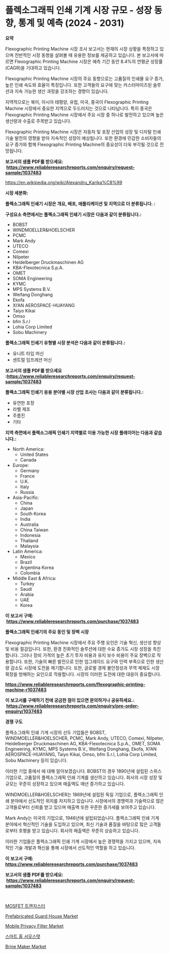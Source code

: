<p><h1>플렉소그래픽 인쇄 기계 시장 규모 - 성장 동향, 통계 및 예측 (2024 - 2031)</h1></p><p><strong>요약</strong></p>
<p><p>Flexographic Printing Machine 시장 조사 보고서는 현재의 시장 상황을 특정하고 있으며 전반적인 시장 동향을 살펴볼 때 유용한 정보를 제공하고 있습니다. 본 보고서에 따르면 Flexographic Printing Machine 시장은 예측 기간 동안 8.4%의 연평균 성장률(CAGR)을 기대하고 있습니다.</p><p>Flexographic Printing Machine 시장의 주요 동향으로는 고품질의 인쇄물 요구 증가, 높은 인쇄 속도와 효율이 특징입니다. 또한 고객들의 요구에 맞는 커스터마이즈된 솔루션과 지속 가능한 생산 과정을 강조하는 경향이 있습니다.</p><p>지역적으로는 북미, 아시아 태평양, 유럽, 미국, 중국이 Flexographic Printing Machine 시장에서 중요한 지역으로 두드러지는 것으로 나타납니다. 특히 중국은 Flexographic Printing Machine 시장에서 주요 시장 중 하나로 발전하고 있으며 높은 생산량과 수출로 주목받고 있습니다.</p><p>Flexographic Printing Machine 시장은 자동차 및 포장 산업의 성장 및 디지털 인쇄 기술 발전의 영향을 받아 지속적인 성장이 예상됩니다. 또한 환경에 민감한 소비자들의 요구 증가와 함께 Flexographic Printing Machine의 중요성이 더욱 부각될 것으로 전망됩니다.</p></p>
<p><strong>보고서의 샘플 PDF를 받으세요: &nbsp;<a href="https://www.reliableresearchreports.com/enquiry/request-sample/1037483">https://www.reliableresearchreports.com/enquiry/request-sample/1037483</a></strong></p>
<p><a href="https://en.wikipedia.org/wiki/Alexandru_Karika%C8%99">https://en.wikipedia.org/wiki/Alexandru_Karika%C8%99</a></p>
<p><strong>시장 세분화:</strong></p>
<p><strong> 플렉소그래픽 인쇄기 시장은 개요, 배포, 애플리케이션 및 지역으로 더 분류됩니다. :</strong></p>
<p><strong>구성요소 측면에서는 플렉소그래픽 인쇄기 시장은 다음과 같이 분류됩니다.:</strong></p>
<p><ul><li>BOBST</li><li>WINDMOELLER&HOELSCHER</li><li>PCMC</li><li>Mark Andy</li><li>UTECO</li><li>Comexi</li><li>Nilpeter</li><li>Heidelberger Druckmaschinen AG</li><li>KBA-Flexotecnica S.p.A.</li><li>OMET</li><li>SOMA Engineering</li><li>KYMC</li><li>MPS Systems B.V.</li><li>Weifang Donghang</li><li>Ekofa</li><li>XI’AN AEROSPACE-HUAYANG</li><li>Taiyo Kikai</li><li>Omso</li><li>bfm S.r.l</li><li>Lohia Corp Limited</li><li>Sobu Machinery</li></ul></p>
<p><strong> 플렉소그래픽 인쇄기 유형별 시장 분석은 다음과 같이 분류됩니다.:</strong></p>
<p><ul><li>유니트 타입 머신</li><li>센트럴 임프레션 머신</li></ul></p>
<p><strong>보고서의 샘플 PDF를 받으세요 :<a href="https://www.reliableresearchreports.com/enquiry/request-sample/1037483">https://www.reliableresearchreports.com/enquiry/request-sample/1037483</a></strong></p>
<p><strong> 플렉소그래픽 인쇄기 응용 분야별 시장 산업 조사는 다음과 같이 분류됩니다.:</strong></p>
<p><ul><li>유연한 포장</li><li>라벨 제조</li><li>주름진</li><li>기타</li></ul></p>
<p><strong>지역 측면에서 플렉소그래픽 인쇄기 지역별로 이용 가능한 시장 플레이어는 다음과 같습니다.:</strong></p>
<p><ul>
    <li>
        North America:
        <ul>
            <li>United States</li>
            <li>Canada</li>
        </ul>
    </li>
    <li>
        Europe:
        <ul>
            <li>Germany</li>
            <li>France</li>
            <li>U.K.</li>
            <li>Italy</li>
            <li>Russia</li>
        </ul>
    </li>
    <li>
        Asia-Pacific:
        <ul>
            <li>China</li>
            <li>Japan</li>
            <li>South Korea</li>
            <li>India</li>
            <li>Australia</li>
            <li>China Taiwan</li>
            <li>Indonesia</li>
            <li>Thailand</li>
            <li>Malaysia</li>
        </ul>
    </li>
    <li>
        Latin America:
        <ul>
            <li>Mexico</li>
            <li>Brazil</li>
            <li>Argentina Korea</li>
            <li>Colombia</li>
        </ul>
    </li>
    <li>
        Middle East & Africa:
        <ul>
            <li>Turkey</li>
            <li>Saudi</li>
            <li>Arabia</li>
            <li>UAE</li>
            <li>Korea</li>
        </ul>
    </li>
    </ul></p>
<p><strong>이 보고서 구매: &nbsp;<a href="https://www.reliableresearchreports.com/purchase/1037483">https://www.reliableresearchreports.com/purchase/1037483</a></strong></p>
<p><strong>플렉소그래픽 인쇄기의 주요 동인 및 장벽 시장</strong></p>
<p><p>Flexographic Printing Machine 시장에서 주요 주행 요인은 기술 혁신, 생산성 향상 및 비용 절감입니다. 또한, 환경 친화적인 솔루션에 대한 수요 증가도 시장 성장을 촉진합니다. 그러나 장비 가격의 높은 초기 투자 비용과 유지 보수 비용이 주요 장벽으로 작용합니다. 또한, 기술의 빠른 발전으로 인한 업그레이드 요구와 인력 부족으로 인한 생산량 감소도 시장에 도전을 제기합니다. 또한, 글로벌 경제 불안정성과 무역 제재도 시장 확장을 방해하는 요인으로 작용합니다. 시장의 이러한 도전에 대한 대응이 중요합니다.</p></p>
<p><strong><a href="https://www.reliableresearchreports.com/flexographic-printing-machine-r1037483">https://www.reliableresearchreports.com/flexographic-printing-machine-r1037483</a></strong></p>
<p><strong>이 보고서를 구매하기 전에 궁금한 점이 있으면 문의하거나 공유하세요.: &nbsp;<a href="https://www.reliableresearchreports.com/enquiry/pre-order-enquiry/1037483">https://www.reliableresearchreports.com/enquiry/pre-order-enquiry/1037483</a></strong></p>
<p><strong>경쟁 구도</strong></p>
<p><p>플렉소그래픽 인쇄 기계 시장의 선두 기업들은 BOBST, WINDMOELLER&HOELSCHER, PCMC, Mark Andy, UTECO, Comexi, Nilpeter, Heidelberger Druckmaschinen AG, KBA-Flexotecnica S.p.A., OMET, SOMA Engineering, KYMC, MPS Systems B.V., Weifang Donghang, Ekofa, XI’AN AEROSPACE-HUAYANG, Taiyo Kikai, Omso, bfm S.r.l, Lohia Corp Limited, Sobu Machinery 등이 있습니다. </p><p>이러한 기업 중에서 에 대해 알아보겠습니다.  BOBST의 경우 1890년에 설립된 스위스 기업으로, 고품질의 플렉소그래픽 인쇄 기계를 생산하고 있습니다. 회사의 시장 성장 및 규모는 꾸준히 성장하고 있으며 매출액도 매년 증가하고 있습니다. </p><p>WINDMOELLER&HOELSCHER는 1869년에 설립된 독일 기업으로, 플렉소그래픽 인쇄 분야에서 선도적인 위치를 차지하고 있습니다. 시장에서의 경쟁력과 기술력으로 많은 고객들로부터 신뢰를 받고 있으며 매출액 또한 꾸준한 증가세를 보여주고 있습니다.</p><p>Mark Andy는 미국의 기업으로, 1946년에 설립되었습니다. 플렉소그래픽 인쇄 기계 분야에서 혁신적인 기술을 도입하고 있으며, 최신 기술과 품질을 바탕으로 많은 고객들로부터 호평을 받고 있습니다. 회사의 매출액은 꾸준히 상승하고 있습니다.</p><p>이러한 기업들은 플렉소그래픽 인쇄 기계 시장에서 높은 경쟁력을 가지고 있으며, 지속적인 기술 개발과 혁신을 통해 시장에서 선도적인 역할을 하고 있습니다.</p></p>
<p><strong>이 보고서 구매: &nbsp; <a href="https://www.reliableresearchreports.com/purchase/1037483">https://www.reliableresearchreports.com/purchase/1037483</a></strong></p>
<p><strong>보고서의 샘플 PDF를 받으세요: &nbsp;<a href="https://www.reliableresearchreports.com/enquiry/request-sample/1037483">https://www.reliableresearchreports.com/enquiry/request-sample/1037483</a></strong><strong></strong></p>
<p>&nbsp;</p>
<p><p><a href="https://github.com/mithunmistry2258/Market-Research-Report-List-2/blob/main/677871231512.md">MOSFET 트랜지스터</a></p><p><a href="https://www.linkedin.com/pulse/prefabricated-guard-house-market-analysis-report-global-insights-frh0f">Prefabricated Guard House Market</a></p><p><a href="https://github.com/saplakhanom821/Market-Research-Report-List-1/blob/main/mobile-privacy-filter-market.md">Mobile Privacy Filter Market</a></p><p><a href="https://github.com/shade463/Market-Research-Report-List-2/blob/main/859858131510.md">스마트 홈 서모스탯</a></p><p><a href="https://www.linkedin.com/pulse/brine-maker-industry-analysis-report-its-market-size-growing-mz6lf">Brine Maker Market</a></p></p>